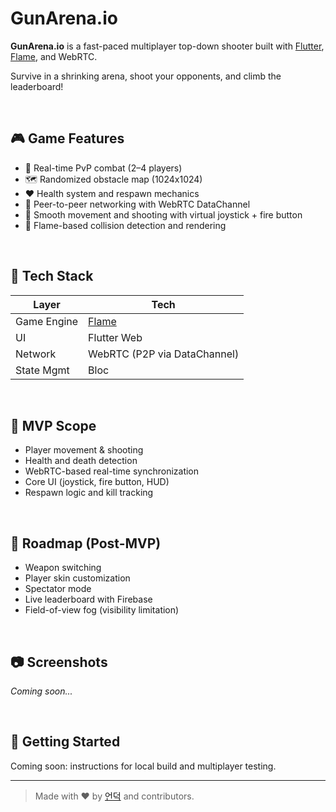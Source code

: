 # GunArena.io

**GunArena.io** is a fast-paced multiplayer top-down shooter built with [Flutter](https://flutter.dev/), [Flame](https://flame-engine.org/), and WebRTC.

Survive in a shrinking arena, shoot your opponents, and climb the leaderboard!

<br>

## 🎮 Game Features

- 🔫 Real-time PvP combat (2–4 players)
- 🗺️ Randomized obstacle map (1024x1024)
- ❤️ Health system and respawn mechanics
- 🔁 Peer-to-peer networking with WebRTC DataChannel
- 🎯 Smooth movement and shooting with virtual joystick + fire button
- 🔄 Flame-based collision detection and rendering

<br>

## 📡 Tech Stack

| Layer       | Tech                               |
| ----------- | ---------------------------------- |
| Game Engine | [Flame](https://flame-engine.org/) |
| UI          | Flutter Web                        |
| Network     | WebRTC (P2P via DataChannel)       |
| State Mgmt  | Bloc                               |

<br>

## 🚧 MVP Scope

- Player movement & shooting
- Health and death detection
- WebRTC-based real-time synchronization
- Core UI (joystick, fire button, HUD)
- Respawn logic and kill tracking

<br>

## 🔮 Roadmap (Post-MVP)

- Weapon switching
- Player skin customization
- Spectator mode
- Live leaderboard with Firebase
- Field-of-view fog (visibility limitation)

<br>

## 📷 Screenshots

_Coming soon..._

<br>

## 🚀 Getting Started

Coming soon: instructions for local build and multiplayer testing.

---

> Made with ❤️ by [언덕](https://github.com/csc7545) and contributors.
